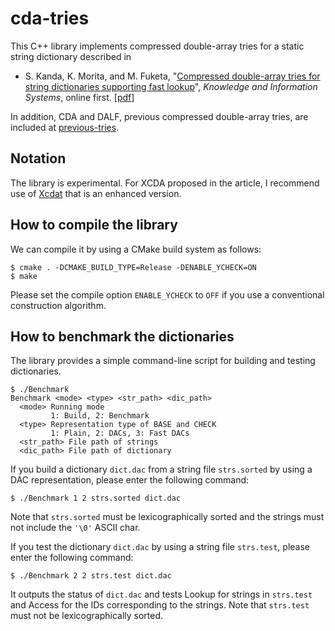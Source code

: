 # cda-tries

This C++ library implements compressed double-array tries for a static string dictionary described in

* S. Kanda, K. Morita, and M. Fuketa, "[Compressed double-array tries for string dictionaries supporting fast lookup](http://dx.doi.org/10.1007/s10115-016-0999-8)", _Knowledge and Information Systems_, online first. [[pdf](https://sites.google.com/site/shnskknd/KAIS2016.pdf)]

In addition, CDA and DALF, previous compressed double-array tries, are included at [previous-tries](https://github.com/kamp78/cda-tries/tree/master/previous-tries).

## Notation

The library is experimental.
For XCDA proposed in the article, I recommend use of [Xcdat](https://github.com/kamp78/xcdat) that is an enhanced version.

## How to compile the library

We can compile it by using a CMake build system as follows:

```
$ cmake . -DCMAKE_BUILD_TYPE=Release -DENABLE_YCHECK=ON
$ make
```

Please set the compile option `ENABLE_YCHECK` to `OFF` if you use a conventional construction algorithm.

## How to benchmark the dictionaries

The library provides a simple command-line script for building and testing dictionaries.

```
$ ./Benchmark 
Benchmark <mode> <type> <str_path> <dic_path>
  <mode> Running mode
         1: Build, 2: Benchmark
  <type> Representation type of BASE and CHECK
         1: Plain, 2: DACs, 3: Fast DACs
  <str_path> File path of strings
  <dic_path> File path of dictionary
```

If you build a dictionary `dict.dac` from a string file `strs.sorted` by using a DAC representation, please enter the following command:

```
$ ./Benchmark 1 2 strs.sorted dict.dac
```

Note that `strs.sorted` must be lexicographically sorted and the strings must not include the `'\0'` ASCII char.

If you test the dictionary `dict.dac` by using a string file `strs.test`, please enter the following command:

```
$ ./Benchmark 2 2 strs.test dict.dac
```

It outputs the status of `dict.dac` and tests Lookup for strings in `strs.test` and Access for the IDs corresponding to the strings.
Note that `strs.test` must not be lexicographically sorted.

